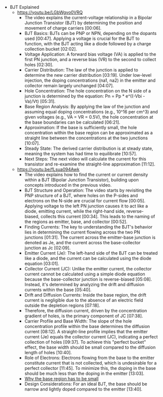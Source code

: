 - BJT Explained
	- https://youtu.be/LGbWgvo0VRQ
		- The video explains the current-voltage relationship in a Bipolar Junction Transistor (BJT) by determining the position and movement of charge carriers [00:06].
		- BJT Basics: BJTs can be PNP or NPN, depending on the dopants used [00:47]. Applying a voltage is crucial for the BJT to function, with the BJT acting like a diode followed by a charge collection bucket [02:02].
		- Voltage Application: A forward bias voltage (VA) is applied to the first PN junction, and a reverse bias (VR) to the second to collect holes [02:30].
		- Carrier Distribution: The law of the junction is applied to determine the new carrier distribution [03:19]. Under low-level injection, the doping concentrations (na1, na2) in the emitter and collector remain largely unchanged [04:07].
		- Hole Concentration: The hole concentration on the N side of a junction is determined by the equation: Pn = Pp * e^((-Vbi - Va)/Vt) [05:31].
		- Base Region Analysis: By applying the law of the junction and assuming equal doping concentrations (e.g., 10^16 per cm^3) and given voltages (e.g., VA = VR = 0.5V), the hole concentration at the base boundaries can be calculated [06:21].
		- Approximation: If the base is sufficiently small, the hole concentration within the base region can be approximated as a straight line between the concentrations at the two junctions [10:07].
		- Steady State: The derived carrier distribution is at steady state, meaning the system has had time to equilibrate [10:57].
		- Next Steps: The next video will calculate the current for this transistor and re-examine the straight-line approximation [11:12].
	- https://youtu.be/fLsua094Awk
		- The video explains how to find the current or current density within a BJT (Bipolar Junction Transistor), building upon concepts introduced in the previous video.
		- BJT Structure and Operation: The video starts by revisiting the PNP structure of a BJT, where holes on the P-sides and electrons on the N-side are crucial for current flow [00:05]. Applying voltage to the left PN junction causes it to act like a diode, emitting current, while the right-hand side, reverse-biased, collects this current [00:34]. This leads to the naming of the regions as emitter, base, and collector [00:52].
		- Finding Currents: The key to understanding the BJT's behavior lies in determining the current flowing across the two PN junctions [01:31]. The current across the emitter-base junction is denoted as Je, and the current across the base-collector junction as Jc [02:09].
		- Emitter Current (Je): The left-hand side of the BJT can be treated like a diode, and the current can be calculated using the diode equation [03:01].
		- Collector Current (JC): Unlike the emitter current, the collector current cannot be calculated using a simple diode equation because the base-collector junction is reverse-biased [05:08]. Instead, it's determined by analyzing the drift and diffusion currents within the base [05:40].
		- Drift and Diffusion Currents: Inside the base region, the drift current is negligible due to the absence of an electric field outside the depletion regions [07:18].
		- Therefore, the diffusion current, driven by the concentration gradient of holes, is the primary component of JC [07:38].
		- Carrier Profile and Base Width: The slope of the hole concentration profile within the base determines the diffusion current [08:12]. A straight-line profile implies that the emitter current (Je) equals the collector current (JC), indicating a perfect collection of holes [09:37]. To achieve this "perfect bucket" effect, the base width should be small compared to the diffusion length of holes [10:40].
		- Role of Electrons: Electrons flowing from the base to the emitter constitute current that is not collected, which is undesirable for a perfect collector [11:45]. To minimize this, the doping in the base should be much less than the doping in the emitter [13:03].
		- [Why the base region has to be small](https://youtu.be/fLsua094Awk?t=630)
		- Design Considerations: For an ideal BJT, the base should be narrow and lightly doped compared to the emitter [13:40].
